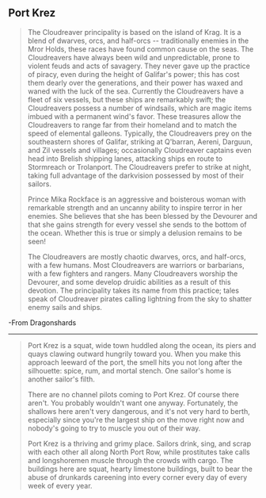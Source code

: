 ## Port Krez

> The Cloudreaver principality is based on the island of Krag. It is a blend of dwarves, orcs, and half-orcs -- traditionally enemies in the Mror Holds, these races have found common cause on the seas. The Cloudreavers have always been wild and unpredictable, prone to violent feuds and acts of savagery. They never gave up the practice of piracy, even during the height of Galifar's power; this has cost them dearly over the generations, and their power has waxed and waned with the luck of the sea. Currently the Cloudreavers have a fleet of six vessels, but these ships are remarkably swift; the Cloudreavers possess a number of windsails, which are magic items imbued with a permanent wind's favor. These treasures allow the Cloudreavers to range far from their homeland and to match the speed of elemental galleons. Typically, the Cloudreavers prey on the southeastern shores of Galifar, striking at Q'barran, Aereni, Darguun, and Zil vessels and villages; occasionally Cloudreaver captains even head into Brelish shipping lanes, attacking ships en route to Stormreach or Trolanport. The Cloudreavers prefer to strike at night, taking full advantage of the darkvision possessed by most of their sailors.
> 
> Prince Mika Rockface is an aggressive and boisterous woman with remarkable strength and an uncanny ability to inspire terror in her enemies. She believes that she has been blessed by the Devourer and that she gains strength for every vessel she sends to the bottom of the ocean. Whether this is true or simply a delusion remains to be seen!
> 
> The Cloudreavers are mostly chaotic dwarves, orcs, and half-orcs, with a few humans. Most Cloudreavers are warriors or barbarians, with a few fighters and rangers. Many Cloudreavers worship the Devourer, and some develop druidic abilities as a result of this devotion. The principality takes its name from this practice; tales speak of Cloudreaver pirates calling lightning from the sky to shatter enemy sails and ships.

-From Dragonshards

---

> Port Krez is a squat, wide town huddled along the ocean, its piers and quays clawing outward hungrily toward you. When you make this approach leeward of the port, the smell hits you not long after the silhouette: spice, rum, and mortal stench. One sailor's home is another sailor's filth.
> 
> There are no channel pilots coming to Port Krez. Of course there aren't. You probably wouldn't want one anyway. Fortunately, the shallows here aren't very dangerous, and it's not very hard to berth, especially since you're the largest ship on the move right now and nobody's going to try to muscle you out of their way.
> 
> Port Krez is a thriving and grimy place. Sailors drink, sing, and scrap with each other all along North Port Row, while prostitutes take calls and longshoremen muscle through the crowds with cargo. The buildings here are squat, hearty limestone buildings, built to bear the abuse of drunkards careening into every corner every day of every week of every year.

